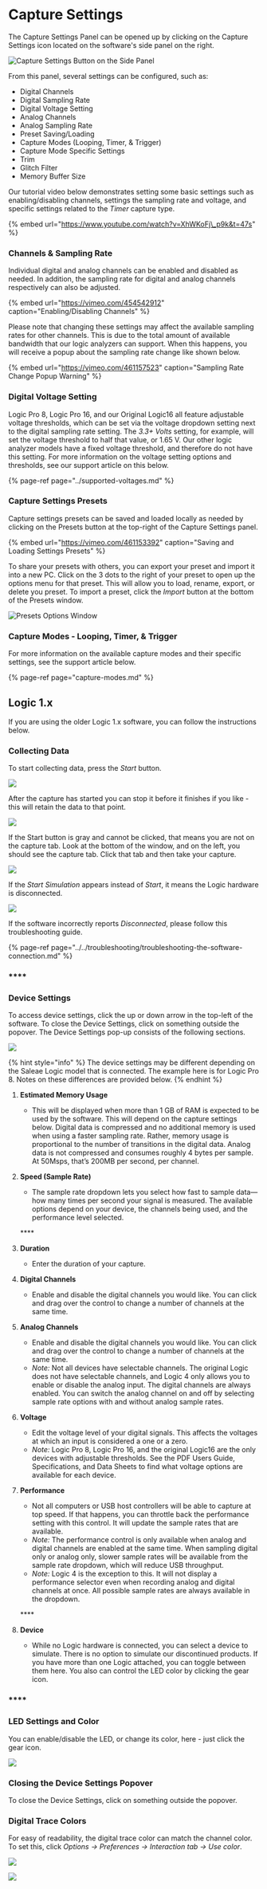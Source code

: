 # Capture Settings

The Capture Settings Panel can be opened up by clicking on the Capture Settings icon located on the software's side panel on the right.

![Capture Settings Button on the Side Panel](../../.gitbook/assets/screen-shot-2020-09-23-at-4.55.39-pm.png)

From this panel, several settings can be configured, such as:

* Digital Channels
* Digital Sampling Rate
* Digital Voltage Setting
* Analog Channels
* Analog Sampling Rate
* Preset Saving/Loading
* Capture Modes \(Looping, Timer, & Trigger\)
* Capture Mode Specific Settings
* Trim
* Glitch Filter
* Memory Buffer Size

Our tutorial video below demonstrates setting some basic settings such as enabling/disabling channels, settings the sampling rate and voltage, and specific settings related to the _Timer_ capture type.

{% embed url="https://www.youtube.com/watch?v=XhWKoFj\_p9k&t=47s" %}

### Channels & Sampling Rate

Individual digital and analog channels can be enabled and disabled as needed. In addition, the sampling rate for digital and analog channels respectively can also be adjusted. 

{% embed url="https://vimeo.com/454542912" caption="Enabling/Disabling Channels" %}

Please note that changing these settings may affect the available sampling rates for other channels. This is due to the total amount of available bandwidth that our logic analyzers can support. When this happens, you will receive a popup about the sampling rate change like shown below.

{% embed url="https://vimeo.com/461157523" caption="Sampling Rate Change Popup Warning" %}

### Digital Voltage Setting

Logic Pro 8, Logic Pro 16, and our Original Logic16 all feature adjustable voltage thresholds, which can be set via the voltage dropdown setting next to the digital sampling rate setting. The _3.3+ Volts_ setting, for example, will set the voltage threshold to half that value, or 1.65 V. Our other logic analyzer models have a fixed voltage threshold, and therefore do not have this setting. For more information on the voltage setting options and thresholds, see our support article on this below.

{% page-ref page="../supported-voltages.md" %}

### Capture Settings Presets

Capture settings presets can be saved and loaded locally as needed by clicking on the Presets button at the top-right of the Capture Settings panel.

{% embed url="https://vimeo.com/461153392" caption="Saving and Loading Settings Presets" %}

To share your presets with others, you can export your preset and import it into a new PC. Click on the 3 dots to the right of your preset to open up the options menu for that preset. This will allow you to load, rename, export, or delete you preset. To import a preset, click the _Import_ button at the bottom of the Presets window.

![Presets Options Window](../../.gitbook/assets/preset-options.png)

### Capture Modes - Looping, Timer, & Trigger

For more information on the available capture modes and their specific settings, see the support article below.

{% page-ref page="capture-modes.md" %}



## Logic 1.x

If you are using the older Logic 1.x software, you can follow the instructions below.

### Collecting Data

To start collecting data, press the _Start_ button. 

![](https://trello-attachments.s3.amazonaws.com/55f0ad9685db3c82f0f3aeba/57215c9235e35b9ed39e9b66/64cb9812e6d061d6d4849d2ea37b6711/start.png)

After the capture has started you can stop it before it finishes if you like - this will retain the data to that point.

![](https://trello-attachments.s3.amazonaws.com/55f0ad9685db3c82f0f3aeba/57215c9235e35b9ed39e9b66/87b63d501eab68311e138700df896d6b/stop.png)

If the Start button is gray and cannot be clicked, that means you are not on the capture tab. Look at the bottom of the window, and on the left, you should see the capture tab. Click that tab and then take your capture.

![](https://trello-attachments.s3.amazonaws.com/55f0ad9685db3c82f0f3aeba/57215c9235e35b9ed39e9b66/da94151dbe0fd49b855da616baf0280d/start-gray.png)

If the _Start Simulation_ appears instead of _Start_, it means the Logic hardware is disconnected.

![](https://trello-attachments.s3.amazonaws.com/55f0ad9685db3c82f0f3aeba/57215c9235e35b9ed39e9b66/2a96364aca40d1f7a8f267fde311c3f0/Start-sim.png)

If the software incorrectly reports _Disconnected_, please follow this troubleshooting guide.

{% page-ref page="../../troubleshooting/troubleshooting-the-software-connection.md" %}

### \*\*\*\*

### **Device Settings**

To access device settings, click the up or down arrow in the top-left of the software. To close the Device Settings, click on something outside the popover. The Device Settings pop-up consists of the following sections.

![](https://trello-attachments.s3.amazonaws.com/55f0ad9685db3c82f0f3aeba/57215c9235e35b9ed39e9b66/596c50d7788319158f59aa598c7e2dde/dev-settings.png)

{% hint style="info" %}
The device settings may be different depending on the Saleae Logic model that is connected. The example here is for Logic Pro 8. Notes on these differences are provided below.
{% endhint %}

1. **Estimated Memory Usage** 

   * This will be displayed when more than 1 GB of RAM is expected to be used by the software. This will depend on the capture settings below. Digital data is compressed and no additional memory is used when using a faster sampling rate. Rather, memory usage is proportional to the number of transitions in the digital data. Analog data is not compressed and consumes roughly 4 bytes per sample. At 50Msps, that’s 200MB per second, per channel.

2. **Speed \(Sample Rate\)** 

   * The sample rate dropdown lets you select how fast to sample data—how many times per second your signal is measured. The available options depend on your device, the channels being used, and the performance level selected.

   \*\*\*\*

3. **Duration** 

   * Enter the duration of your capture.

4. **Digital Channels** 

   * Enable and disable the digital channels you would like. You can click and drag over the control to change a number of channels at the same time.

5. **Analog Channels** 

   * Enable and disable the digital channels you would like. You can click and drag over the control to change a number of channels at the same time.
   * _Note:_ Not all devices have selectable channels. The original Logic does not have selectable channels, and Logic 4 only allows you to enable or disable the analog input. The digital channels are always enabled. You can switch the analog channel on and off by selecting sample rate options with and without analog sample rates.

6. **Voltage** 

   * Edit the voltage level of your digital signals. This affects the voltages at which an input is considered a one or a zero.
   * _Note:_ Logic Pro 8, Logic Pro 16, and the original Logic16 are the only devices with adjustable thresholds. See the PDF Users Guide, Specifications, and Data Sheets to find what voltage options are available for each device.

7. **Performance** 

   * Not all computers or USB host controllers will be able to capture at top speed. If that happens, you can throttle back the performance setting with this control. It will update the sample rates that are available.
   * _Note:_ The performance control is only available when analog and digital channels are enabled at the same time. When sampling digital only or analog only, slower sample rates will be available from the sample rate dropdown, which will reduce USB throughput.
   * _Note:_ Logic 4 is the exception to this. It will not display a performance selector even when recording analog and digital channels at once. All possible sample rates are always available in the dropdown.

   \*\*\*\*

8. **Device** 
   * While no Logic hardware is connected, you can select a device to simulate. There is no option to simulate our discontinued products. If you have more than one Logic attached, you can toggle between them here. You also can control the LED color by clicking the gear icon.

### \*\*\*\*

### **LED Settings and Color**

You can enable/disable the LED, or change its color, here - just click the gear icon. 

![](https://trello-attachments.s3.amazonaws.com/57215c9235e35b9ed39e9b66/627x95/81815d87a1783f5e6522c3d8f7a64c64/led.png)

### **Closing the Device Settings Popover**

To close the Device Settings, click on something outside the popover.

### **Digital Trace Colors**

For easy of readability, the digital trace color can match the channel color. To set this, click _Options -&gt; Preferences -&gt; Interaction tab -&gt; Use color_. 

![](https://trello-attachments.s3.amazonaws.com/55f0ad9685db3c82f0f3aeba/57215c9235e35b9ed39e9b66/3a0ad36c4073896c93a4bcdaed1c6004/use-color.png)

![](https://trello-attachments.s3.amazonaws.com/55f0ad9685db3c82f0f3aeba/57215c9235e35b9ed39e9b66/2734577c8ed4c926e544e173fbb27fe5/dig-color.png)

